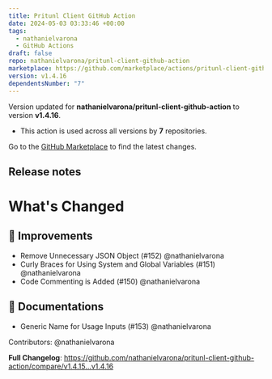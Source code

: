 ```yaml
---
title: Pritunl Client GitHub Action
date: 2024-05-03 03:33:46 +00:00
tags:
  - nathanielvarona
  - GitHub Actions
draft: false
repo: nathanielvarona/pritunl-client-github-action
marketplace: https://github.com/marketplace/actions/pritunl-client-github-action
version: v1.4.16
dependentsNumber: "7"
---
```



Version updated for **nathanielvarona/pritunl-client-github-action** to version **v1.4.16**.
- This action is used across all versions by **7** repositories.

Go to the [GitHub Marketplace](https://github.com/marketplace/actions/pritunl-client-github-action) to find the latest changes.

## Release notes

# What's Changed

## 🧩 Improvements

* Remove Unnecessary JSON Object (#152) @nathanielvarona
* Curly Braces for Using System and Global Variables (#151) @nathanielvarona
* Code Commenting is Added (#150) @nathanielvarona

## 📜 Documentations

* Generic Name for Usage Inputs (#153) @nathanielvarona

Contributors: @nathanielvarona

**Full Changelog**: https://github.com/nathanielvarona/pritunl-client-github-action/compare/v1.4.15...v1.4.16

